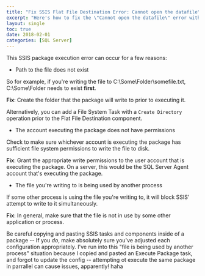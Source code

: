 ```yaml
---
title: "Fix SSIS Flat File Destination Error: Cannot open the datafile"
excerpt: "Here's how to fix the \"Cannot open the datafile\" error with SSIS Flat File Destinations."
layout: single
toc: true
date: 2018-02-01
categories: [SQL Server]
---
```


This SSIS package execution error can occur for a few reasons:

* Path to the file does not exist

So for example, if you're writing the file to C:\Some\Folder\somefile.txt, C:\Some\Folder needs to exist **first**.

**Fix**:  Create the folder that the package will write to prior to executing it.  

Alternatively, you can add a File System Task with a `Create Directory` operation prior to the Flat File Destination component.

* The account executing the package does not have permissions

Check to make sure whichever account is executing the package has sufficient file system permissions to write the file to disk.

**Fix**:  Grant the appropriate write permissions to the user account that is executing the package. On a server, this would be the SQL Server Agent account that's executing the package.

* The file you're writing to is being used by another process

If some other process is using the file you're writing to, it will block SSIS' attempt to write to it simultaneously.

**Fix**:  In general, make sure that the file is not in use by some other application or process.  

Be careful copying and pasting SSIS tasks and components inside of a package -- If you *do*, make absolutely sure you've adjusted each configuration appropriately.  I've run into this "file is being used by another process" situation because I copied and pasted an Execute Package task, and forgot to update the config -- attempting ot execute the same package in parrallel can cause issues, apparently!  haha
